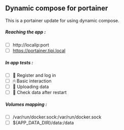 ## Dynamic compose for portainer
This is a portainer update for using dynamic compose.
##### Reaching the app :
- [ ] http://localip:port
- [ ] https://portainer.tipi.local
##### In app tests :
- [ ] 📝 Register and log in
- [ ] 🖱 Basic interaction
- [ ] 🌆 Uploading data
- [ ] 🔄 Check data after restart
##### Volumes mapping :
- [ ] /var/run/docker.sock:/var/run/docker.sock
- [ ] ${APP_DATA_DIR}/data:/data
